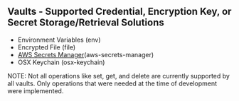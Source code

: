 ## Vaults - Supported Credential, Encryption Key, or Secret Storage/Retrieval Solutions ##

* Environment Variables (env)
* Encrypted File (file)
* [AWS Secrets Manager](SECRETS.md)(aws-secrets-manager)
* OSX Keychain (osx-keychain)

NOTE: Not all operations like set, get, and delete are currently supported by all vaults. Only operations that were needed at the time of development were implemented.